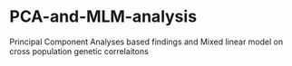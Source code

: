 # PCA-and-MLM-analysis
Principal Component Analyses based findings and Mixed linear model on cross population genetic correlaitons
